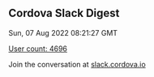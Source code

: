 ## Cordova Slack Digest
Sun, 07 Aug 2022 08:21:27 GMT

[User count: 4696](https://cordova.slack.com/)


Join the conversation at [slack.cordova.io](http://slack.cordova.io/)

